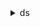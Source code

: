 <details><summary>ds</summary><blockquote>

- **<details><summary>accept-shared-directory</summary><blockquote>**

  * --shared-directory-id
  * --cli-input-json
  * --cli-input-yaml
  * --generate-cli-skeleton


- **<details><summary>add-ip-routes</summary><blockquote>**

  * --directory-id
  * --ip-routes
  * --update-security-group-for-directory-controllers
  * --no-update-security-group-for-directory-controllers
  * --cli-input-json
  * --cli-input-yaml
  * --generate-cli-skeleton


- **<details><summary>add-region</summary><blockquote>**

  * --directory-id
  * --region-name
  * --vpc-settings
  * --cli-input-json
  * --cli-input-yaml
  * --generate-cli-skeleton


- **<details><summary>add-tags-to-resource</summary><blockquote>**

  * --resource-id
  * --tags
  * --cli-input-json
  * --cli-input-yaml
  * --generate-cli-skeleton


- **<details><summary>cancel-schema-extension</summary><blockquote>**

  * --directory-id
  * --schema-extension-id
  * --cli-input-json
  * --cli-input-yaml
  * --generate-cli-skeleton


- **<details><summary>connect-directory</summary><blockquote>**

  * --name
  * --short-name
  * --password
  * --description
  * --size
  * --connect-settings
  * --tags
  * --cli-input-json
  * --cli-input-yaml
  * --generate-cli-skeleton


- **<details><summary>create-alias</summary><blockquote>**

  * --directory-id
  * --alias
  * --cli-input-json
  * --cli-input-yaml
  * --generate-cli-skeleton


- **<details><summary>create-computer</summary><blockquote>**

  * --directory-id
  * --computer-name
  * --password
  * --organizational-unit-distinguished-name
  * --computer-attributes
  * --cli-input-json
  * --cli-input-yaml
  * --generate-cli-skeleton


- **<details><summary>create-conditional-forwarder</summary><blockquote>**

  * --directory-id
  * --remote-domain-name
  * --dns-ip-addrs
  * --cli-input-json
  * --cli-input-yaml
  * --generate-cli-skeleton


- **<details><summary>create-directory</summary><blockquote>**

  * --name
  * --short-name
  * --password
  * --description
  * --size
  * --vpc-settings
  * --tags
  * --cli-input-json
  * --cli-input-yaml
  * --generate-cli-skeleton


- **<details><summary>create-log-subscription</summary><blockquote>**

  * --directory-id
  * --log-group-name
  * --cli-input-json
  * --cli-input-yaml
  * --generate-cli-skeleton


- **<details><summary>create-microsoft-ad</summary><blockquote>**

  * --name
  * --short-name
  * --password
  * --description
  * --vpc-settings
  * --edition
  * --tags
  * --cli-input-json
  * --cli-input-yaml
  * --generate-cli-skeleton


- **<details><summary>create-snapshot</summary><blockquote>**

  * --directory-id
  * --name
  * --cli-input-json
  * --cli-input-yaml
  * --generate-cli-skeleton


- **<details><summary>create-trust</summary><blockquote>**

  * --directory-id
  * --remote-domain-name
  * --trust-password
  * --trust-direction
  * --trust-type
  * --conditional-forwarder-ip-addrs
  * --selective-auth
  * --cli-input-json
  * --cli-input-yaml
  * --generate-cli-skeleton


- **<details><summary>delete-conditional-forwarder</summary><blockquote>**

  * --directory-id
  * --remote-domain-name
  * --cli-input-json
  * --cli-input-yaml
  * --generate-cli-skeleton


- **<details><summary>delete-directory</summary><blockquote>**

  * --directory-id
  * --cli-input-json
  * --cli-input-yaml
  * --generate-cli-skeleton


- **<details><summary>delete-log-subscription</summary><blockquote>**

  * --directory-id
  * --cli-input-json
  * --cli-input-yaml
  * --generate-cli-skeleton


- **<details><summary>delete-snapshot</summary><blockquote>**

  * --snapshot-id
  * --cli-input-json
  * --cli-input-yaml
  * --generate-cli-skeleton


- **<details><summary>delete-trust</summary><blockquote>**

  * --trust-id
  * --delete-associated-conditional-forwarder
  * --no-delete-associated-conditional-forwarder
  * --cli-input-json
  * --cli-input-yaml
  * --generate-cli-skeleton


- **<details><summary>deregister-certificate</summary><blockquote>**

  * --directory-id
  * --certificate-id
  * --cli-input-json
  * --cli-input-yaml
  * --generate-cli-skeleton


- **<details><summary>deregister-event-topic</summary><blockquote>**

  * --directory-id
  * --topic-name
  * --cli-input-json
  * --cli-input-yaml
  * --generate-cli-skeleton


- **<details><summary>describe-certificate</summary><blockquote>**

  * --directory-id
  * --certificate-id
  * --cli-input-json
  * --cli-input-yaml
  * --generate-cli-skeleton


- **<details><summary>describe-conditional-forwarders</summary><blockquote>**

  * --directory-id
  * --remote-domain-names
  * --cli-input-json
  * --cli-input-yaml
  * --generate-cli-skeleton


- **<details><summary>describe-directories</summary><blockquote>**

  * --directory-ids
  * --cli-input-json
  * --cli-input-yaml
  * --starting-token
  * --page-size
  * --max-items
  * --generate-cli-skeleton


- **<details><summary>describe-domain-controllers</summary><blockquote>**

  * --directory-id
  * --domain-controller-ids
  * --cli-input-json
  * --cli-input-yaml
  * --starting-token
  * --page-size
  * --max-items
  * --generate-cli-skeleton


- **<details><summary>describe-event-topics</summary><blockquote>**

  * --directory-id
  * --topic-names
  * --cli-input-json
  * --cli-input-yaml
  * --generate-cli-skeleton


- **<details><summary>describe-ldaps-settings</summary><blockquote>**

  * --directory-id
  * --type
  * --next-token
  * --limit
  * --cli-input-json
  * --cli-input-yaml
  * --generate-cli-skeleton


- **<details><summary>describe-regions</summary><blockquote>**

  * --directory-id
  * --region-name
  * --next-token
  * --cli-input-json
  * --cli-input-yaml
  * --generate-cli-skeleton


- **<details><summary>describe-shared-directories</summary><blockquote>**

  * --owner-directory-id
  * --shared-directory-ids
  * --cli-input-json
  * --cli-input-yaml
  * --starting-token
  * --page-size
  * --max-items
  * --generate-cli-skeleton


- **<details><summary>describe-snapshots</summary><blockquote>**

  * --directory-id
  * --snapshot-ids
  * --cli-input-json
  * --cli-input-yaml
  * --starting-token
  * --page-size
  * --max-items
  * --generate-cli-skeleton


- **<details><summary>describe-trusts</summary><blockquote>**

  * --directory-id
  * --trust-ids
  * --cli-input-json
  * --cli-input-yaml
  * --starting-token
  * --page-size
  * --max-items
  * --generate-cli-skeleton


- **<details><summary>disable-client-authentication</summary><blockquote>**

  * --directory-id
  * --type
  * --cli-input-json
  * --cli-input-yaml
  * --generate-cli-skeleton


- **<details><summary>disable-ldaps</summary><blockquote>**

  * --directory-id
  * --type
  * --cli-input-json
  * --cli-input-yaml
  * --generate-cli-skeleton


- **<details><summary>disable-radius</summary><blockquote>**

  * --directory-id
  * --cli-input-json
  * --cli-input-yaml
  * --generate-cli-skeleton


- **<details><summary>disable-sso</summary><blockquote>**

  * --directory-id
  * --user-name
  * --password
  * --cli-input-json
  * --cli-input-yaml
  * --generate-cli-skeleton


- **<details><summary>enable-client-authentication</summary><blockquote>**

  * --directory-id
  * --type
  * --cli-input-json
  * --cli-input-yaml
  * --generate-cli-skeleton


- **<details><summary>enable-ldaps</summary><blockquote>**

  * --directory-id
  * --type
  * --cli-input-json
  * --cli-input-yaml
  * --generate-cli-skeleton


- **<details><summary>enable-radius</summary><blockquote>**

  * --directory-id
  * --radius-settings
  * --cli-input-json
  * --cli-input-yaml
  * --generate-cli-skeleton


- **<details><summary>enable-sso</summary><blockquote>**

  * --directory-id
  * --user-name
  * --password
  * --cli-input-json
  * --cli-input-yaml
  * --generate-cli-skeleton


- **<details><summary>get-directory-limits</summary><blockquote>**

  * --cli-input-json
  * --cli-input-yaml
  * --generate-cli-skeleton


- **<details><summary>get-snapshot-limits</summary><blockquote>**

  * --directory-id
  * --cli-input-json
  * --cli-input-yaml
  * --generate-cli-skeleton


- **<details><summary>help</summary><blockquote>**

  * 


- **<details><summary>list-certificates</summary><blockquote>**

  * --directory-id
  * --next-token
  * --limit
  * --cli-input-json
  * --cli-input-yaml
  * --generate-cli-skeleton


- **<details><summary>list-ip-routes</summary><blockquote>**

  * --directory-id
  * --cli-input-json
  * --cli-input-yaml
  * --starting-token
  * --page-size
  * --max-items
  * --generate-cli-skeleton


- **<details><summary>list-log-subscriptions</summary><blockquote>**

  * --directory-id
  * --cli-input-json
  * --cli-input-yaml
  * --starting-token
  * --page-size
  * --max-items
  * --generate-cli-skeleton


- **<details><summary>list-schema-extensions</summary><blockquote>**

  * --directory-id
  * --cli-input-json
  * --cli-input-yaml
  * --starting-token
  * --page-size
  * --max-items
  * --generate-cli-skeleton


- **<details><summary>list-tags-for-resource</summary><blockquote>**

  * --resource-id
  * --cli-input-json
  * --cli-input-yaml
  * --starting-token
  * --page-size
  * --max-items
  * --generate-cli-skeleton


- **<details><summary>register-certificate</summary><blockquote>**

  * --directory-id
  * --certificate-data
  * --type
  * --client-cert-auth-settings
  * --cli-input-json
  * --cli-input-yaml
  * --generate-cli-skeleton


- **<details><summary>register-event-topic</summary><blockquote>**

  * --directory-id
  * --topic-name
  * --cli-input-json
  * --cli-input-yaml
  * --generate-cli-skeleton


- **<details><summary>reject-shared-directory</summary><blockquote>**

  * --shared-directory-id
  * --cli-input-json
  * --cli-input-yaml
  * --generate-cli-skeleton


- **<details><summary>remove-ip-routes</summary><blockquote>**

  * --directory-id
  * --cidr-ips
  * --cli-input-json
  * --cli-input-yaml
  * --generate-cli-skeleton


- **<details><summary>remove-region</summary><blockquote>**

  * --directory-id
  * --cli-input-json
  * --cli-input-yaml
  * --generate-cli-skeleton


- **<details><summary>remove-tags-from-resource</summary><blockquote>**

  * --resource-id
  * --tag-keys
  * --cli-input-json
  * --cli-input-yaml
  * --generate-cli-skeleton


- **<details><summary>reset-user-password</summary><blockquote>**

  * --directory-id
  * --user-name
  * --new-password
  * --cli-input-json
  * --cli-input-yaml
  * --generate-cli-skeleton


- **<details><summary>restore-from-snapshot</summary><blockquote>**

  * --snapshot-id
  * --cli-input-json
  * --cli-input-yaml
  * --generate-cli-skeleton


- **<details><summary>share-directory</summary><blockquote>**

  * --directory-id
  * --share-notes
  * --share-target
  * --share-method
  * --cli-input-json
  * --cli-input-yaml
  * --generate-cli-skeleton


- **<details><summary>start-schema-extension</summary><blockquote>**

  * --directory-id
  * --create-snapshot-before-schema-extension
  * --no-create-snapshot-before-schema-extension
  * --ldif-content
  * --description
  * --cli-input-json
  * --cli-input-yaml
  * --generate-cli-skeleton


- **<details><summary>unshare-directory</summary><blockquote>**

  * --directory-id
  * --unshare-target
  * --cli-input-json
  * --cli-input-yaml
  * --generate-cli-skeleton


- **<details><summary>update-conditional-forwarder</summary><blockquote>**

  * --directory-id
  * --remote-domain-name
  * --dns-ip-addrs
  * --cli-input-json
  * --cli-input-yaml
  * --generate-cli-skeleton


- **<details><summary>update-number-of-domain-controllers</summary><blockquote>**

  * --directory-id
  * --desired-number
  * --cli-input-json
  * --cli-input-yaml
  * --generate-cli-skeleton


- **<details><summary>update-radius</summary><blockquote>**

  * --directory-id
  * --radius-settings
  * --cli-input-json
  * --cli-input-yaml
  * --generate-cli-skeleton


- **<details><summary>update-trust</summary><blockquote>**

  * --trust-id
  * --selective-auth
  * --cli-input-json
  * --cli-input-yaml
  * --generate-cli-skeleton


- **<details><summary>verify-trust</summary><blockquote>**

  * --trust-id
  * --cli-input-json
  * --cli-input-yaml
  * --generate-cli-skeleton


</blockquote></details>
</blockquote></details>
</blockquote></details>
</blockquote></details>
</blockquote></details>
</blockquote></details>
</blockquote></details>
</blockquote></details>
</blockquote></details>
</blockquote></details>
</blockquote></details>
</blockquote></details>
</blockquote></details>
</blockquote></details>
</blockquote></details>
</blockquote></details>
</blockquote></details>
</blockquote></details>
</blockquote></details>
</blockquote></details>
</blockquote></details>
</blockquote></details>
</blockquote></details>
</blockquote></details>
</blockquote></details>
</blockquote></details>
</blockquote></details>
</blockquote></details>
</blockquote></details>
</blockquote></details>
</blockquote></details>
</blockquote></details>
</blockquote></details>
</blockquote></details>
</blockquote></details>
</blockquote></details>
</blockquote></details>
</blockquote></details>
</blockquote></details>
</blockquote></details>
</blockquote></details>
</blockquote></details>
</blockquote></details>
</blockquote></details>
</blockquote></details>
</blockquote></details>
</blockquote></details>
</blockquote></details>
</blockquote></details>
</blockquote></details>
</blockquote></details>
</blockquote></details>
</blockquote></details>
</blockquote></details>
</blockquote></details>
</blockquote></details>
</blockquote></details>
</blockquote></details>
</blockquote></details>
</blockquote></details>
</blockquote></details>
</blockquote></details>
</blockquote></details>
</blockquote></details>
